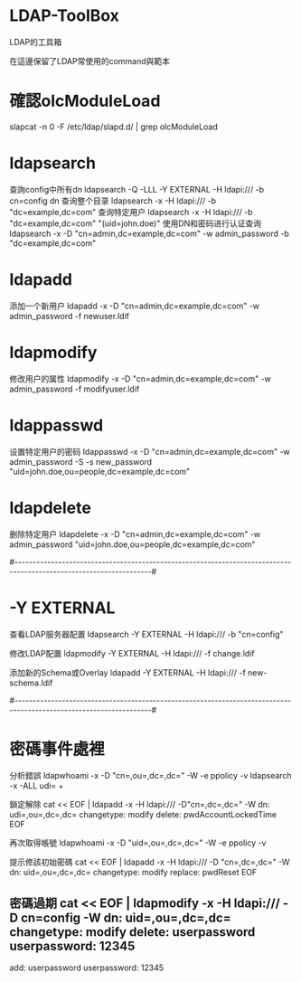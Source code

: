 # LDAP-ToolBox
LDAP的工具箱

在這邊保留了LDAP常使用的command與範本

# 確認olcModuleLoad
slapcat -n 0 -F /etc/ldap/slapd.d/ | grep olcModuleLoad

# ldapsearch

查詢config中所有dn
ldapsearch -Q -LLL -Y EXTERNAL -H ldapi:/// -b cn=config dn
查询整个目录
ldapsearch -x -H ldapi:/// -b "dc=example,dc=com"
查询特定用户
ldapsearch -x -H ldapi:/// -b "dc=example,dc=com" "(uid=john.doe)"
使用DN和密码进行认证查询
ldapsearch -x -D "cn=admin,dc=example,dc=com" -w admin_password -b "dc=example,dc=com"

# ldapadd
添加一个新用户
ldapadd -x -D "cn=admin,dc=example,dc=com" -w admin_password -f newuser.ldif

# ldapmodify
修改用户的属性
ldapmodify -x -D "cn=admin,dc=example,dc=com" -w admin_password -f modifyuser.ldif

# ldappasswd
设置特定用户的密码
ldappasswd -x -D "cn=admin,dc=example,dc=com" -w admin_password -S -s new_password "uid=john.doe,ou=people,dc=example,dc=com"

# ldapdelete
删除特定用户
ldapdelete -x -D "cn=admin,dc=example,dc=com" -w admin_password "uid=john.doe,ou=people,dc=example,dc=com"

#-------------------------------------------------------------------------------------------------------------------#
# -Y EXTERNAL

查看LDAP服务器配置
ldapsearch -Y EXTERNAL -H ldapi:/// -b "cn=config"

修改LDAP配置
ldapmodify -Y EXTERNAL -H ldapi:/// -f change.ldif

添加新的Schema或Overlay
ldapadd -Y EXTERNAL -H ldapi:/// -f new-schema.ldif

#-------------------------------------------------------------------------------------------------------------------#
# 密碼事件處裡

分析錯誤
ldapwhoami -x -D "cn=,ou=,dc=,dc=" -W -e ppolicy -v
ldapsearch -x -ALL udi= +

鎖定解除
cat << EOF | ldapadd -x -H ldapi:/// -D"cn=,dc=,dc=" -W
dn: udi=,ou=,dc=,dc=
changetype: modify
delete: pwdAccountLockedTime
EOF

再次取得帳號
ldapwhoami -x -D "uid=,ou=,dc=,dc=" -W -e ppolicy -v

提示修該初始密碼
cat << EOF | ldapadd -x -H ldapi:/// -D "cn=,dc=,dc=" -W 
dn: uid=,ou=,dc=,dc=
changetype: modify
replace: pwdReset
EOF

密碼過期
cat << EOF | ldapmodify -x -H ldapi:/// -D cn=config -W
dn: uid=,ou=,dc=,dc=
changetype: modify
delete: userpassword
userpassword: 12345
-
add: userpassword
userpassword: 12345
